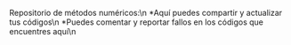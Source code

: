 Repositorio de métodos numéricos:\n
*Aquí puedes compartir y actualizar tus códigos\n
*Puedes comentar y reportar fallos en los códigos que encuentres aquí\n
